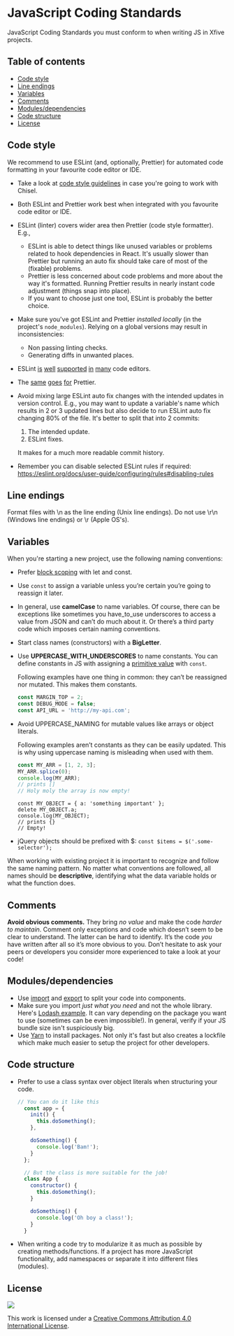 JavaScript Coding Standards
===================

JavaScript Coding Standards you must conform to when writing JS in Xfive projects.

## Table of contents
<!-- START doctoc generated TOC please keep comment here to allow auto update -->
<!-- DON'T EDIT THIS SECTION, INSTEAD RE-RUN doctoc TO UPDATE -->


- [Code style](#code-style)
- [Line endings](#line-endings)
- [Variables](#variables)
- [Comments](#comments)
- [Modules/dependencies](#modulesdependencies)
- [Code structure](#code-structure)
- [License](#license)

<!-- END doctoc generated TOC please keep comment here to allow auto update -->

## Code style

We recommend to use ESLint (and, optionally, Prettier) for automated code formatting in your favourite code editor or IDE.

* Take a look at [code style guidelines](https://github.com/xfiveco/generator-chisel/tree/rewrite-with-webpack/packages/eslint-config-chisel) in case you're going to work with Chisel.
* Both ESLint and Prettier work best when integrated with you favourite code editor or IDE.
* ESLint (linter) covers wider area then Prettier (code style formatter). E.g.,
  - ESLint is able to detect things like unused variables or problems related to hook dependencies in React. It's usually slower than Prettier but running an auto fix should take care of most of the (fixable) problems.
  - Prettier is less concerned about code problems and more about the way it's formatted. Running Prettier results in nearly instant code adjustment (things snap into place).
  - If you want to choose just one tool, ESLint is probably the better choice.
* Make sure you've got ESLint and Prettier _installed locally_ (in the project's `node_modules`). Relying on a global versions may result in inconsistencies:
  - Non passing linting checks.
  - Generating diffs in unwanted places.
* ESLint [is](https://marketplace.visualstudio.com/items?itemName=dbaeumer.vscode-eslint) [well](https://www.jetbrains.com/help/phpstorm/eslint.html) [supported](https://packagecontrol.io/packages/ESLint) [in](https://atom.io/packages/eslint) [many](https://daqo.medium.com/vim-and-eslint-16fa08cc580f) code editors.
* The [same](https://marketplace.visualstudio.com/items?itemName=esbenp.prettier-vscode) [goes](https://www.jetbrains.com/help/phpstorm/prettier.html) [for](https://atom.io/packages/prettier-atom) Prettier.
* Avoid mixing large ESLint auto fix changes with the intended updates in version control. E.g., you may want to update a variable's name which results in 2 or 3 updated lines but also decide to run ESLint auto fix changing 80% of the file. It's better to split that into 2 commits:
  1. The intended update.
  2. ESLint fixes.

  It makes for a much more readable commit history.
* Remember you can disable selected ESLint rules if required: https://eslint.org/docs/user-guide/configuring/rules#disabling-rules


## Line endings

Format files with \n as the line ending (Unix line endings). Do not use \r\n (Windows line endings) or \r (Apple OS's).

## Variables

When you're starting a new project, use the following naming conventions:

- Prefer [block scoping](https://developer.mozilla.org/en-US/docs/Web/JavaScript/Reference/Statements/block) with let and const.
- Use `const` to assign a variable unless you’re certain you’re going to reassign it later.
- In general, use **camelCase** to name variables. Of course, there can be exceptions like sometimes you have_to_use underscores to access a value from JSON and can’t do much about it. Or there’s a third party code which imposes certain naming conventions.
- Start class names (constructors) with a **BigLetter**.
- Use **UPPERCASE_WITH_UNDERSCORES** to name constants. You can define constants in JS with assigning a [primitive value](https://developer.mozilla.org/pl/docs/Glossary/Primitive) with `const`.

  Following examples have one thing in common: they can’t be reassigned nor mutated. This makes them constants.

  ```js
  const MARGIN_TOP = 2;
  const DEBUG_MODE = false;
  const API_URL = 'http://my-api.com';
  ```

- Avoid UPPERCASE_NAMING for mutable values like arrays or object literals.

  Following examples aren’t constants as they can be easily updated. This is why using uppercase naming is misleading when used with them.

  ```js
  const MY_ARR = [1, 2, 3];
  MY_ARR.splice(0);
  console.log(MY_ARR);
  // prints []
  // Holy moly the array is now empty!

  ```

  ```
  const MY_OBJECT = { a: 'something important' };
  delete MY_OBJECT.a;
  console.log(MY_OBJECT);
  // prints {}
  // Empty!
  ```
- jQuery objects should be prefixed with $: `const $items = $('.some-selector');`

When working with existing project it is important to recognize and follow the same naming pattern. No matter what conventions are followed, all names should be **descriptive**, identifying what the data variable holds or what the function does.

## Comments

**Avoid obvious comments.** They bring _no value_ and make the code _harder to maintain_. Comment only exceptions and code which doesn’t seem to be clear to understand. The latter can be hard to identify. It’s the code _you_ have written  after all so it’s more obvious to you. Don’t hesitate to ask your peers or developers you consider more experienced to take a look at your code!

## Modules/dependencies

- Use [import](https://developer.mozilla.org/en-US/docs/Web/JavaScript/Reference/Statements/import) and [export](https://developer.mozilla.org/en-US/docs/Web/JavaScript/Reference/Statements/export) to split your code into components.
- Make sure you import _just what you need_ and not the whole library. Here's [Lodash example](https://stackoverflow.com/a/35251059). It can vary depending on the package you want to use (sometimes can be even impossible!). In general, verify if your JS bundle size isn't suspiciously big.
- Use [Yarn](https://yarnpkg.com/lang/en/) to install packages. Not only it's fast but also creates a lockfile which make much easier to setup the project for other developers.

## Code structure
- Prefer to use a class syntax over object literals when structuring your code.

  ```js
  // You can do it like this
    const app = {
      init() {
        this.doSomething();
      },

      doSomething() {
        console.log('Bam!');
      }
    };

    // But the class is more suitable for the job!
    class App {
      constructor() {
        this.doSomething();
      }

      doSomething() {
        console.log('Oh boy a class!');
      }
    }
  ```

- When writing a code try to modularize it as much as possible by creating methods/functions. If a project has more JavaScript functionality, add namespaces or separate it into different files (modules).

## License

[![](http://i.creativecommons.org/l/by/4.0/88x31.png)](http://creativecommons.org/licenses/by/4.0/)

This work is licensed under a [Creative Commons Attribution 4.0 International License](http://creativecommons.org/licenses/by/4.0/).
